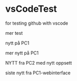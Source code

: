# vsCodeTest

for testing github with vscode

mer test

nytt på PC1

mer nytt på PC1

NYTT fra PC2 med nytt oppsett

siste nytt fra PC1-webinterface
